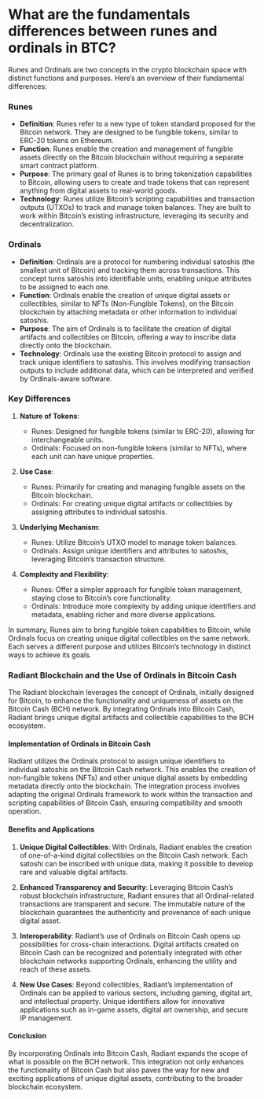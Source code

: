 # What are the fundamentals differences between runes and ordinals in BTC?

Runes and Ordinals are two concepts in the crypto blockchain space with distinct functions and purposes. Here’s an overview of their fundamental differences:

### Runes
- **Definition**: Runes refer to a new type of token standard proposed for the Bitcoin network. They are designed to be fungible tokens, similar to ERC-20 tokens on Ethereum.
- **Function**: Runes enable the creation and management of fungible assets directly on the Bitcoin blockchain without requiring a separate smart contract platform.
- **Purpose**: The primary goal of Runes is to bring tokenization capabilities to Bitcoin, allowing users to create and trade tokens that can represent anything from digital assets to real-world goods.
- **Technology**: Runes utilize Bitcoin’s scripting capabilities and transaction outputs (UTXOs) to track and manage token balances. They are built to work within Bitcoin’s existing infrastructure, leveraging its security and decentralization.

### Ordinals
- **Definition**: Ordinals are a protocol for numbering individual satoshis (the smallest unit of Bitcoin) and tracking them across transactions. This concept turns satoshis into identifiable units, enabling unique attributes to be assigned to each one.
- **Function**: Ordinals enable the creation of unique digital assets or collectibles, similar to NFTs (Non-Fungible Tokens), on the Bitcoin blockchain by attaching metadata or other information to individual satoshis.
- **Purpose**: The aim of Ordinals is to facilitate the creation of digital artifacts and collectibles on Bitcoin, offering a way to inscribe data directly onto the blockchain.
- **Technology**: Ordinals use the existing Bitcoin protocol to assign and track unique identifiers to satoshis. This involves modifying transaction outputs to include additional data, which can be interpreted and verified by Ordinals-aware software.

### Key Differences
1. **Nature of Tokens**:
    - Runes: Designed for fungible tokens (similar to ERC-20), allowing for interchangeable units.
    - Ordinals: Focused on non-fungible tokens (similar to NFTs), where each unit can have unique properties.

2. **Use Case**:
    - Runes: Primarily for creating and managing fungible assets on the Bitcoin blockchain.
    - Ordinals: For creating unique digital artifacts or collectibles by assigning attributes to individual satoshis.

3. **Underlying Mechanism**:
    - Runes: Utilize Bitcoin’s UTXO model to manage token balances.
    - Ordinals: Assign unique identifiers and attributes to satoshis, leveraging Bitcoin’s transaction structure.

4. **Complexity and Flexibility**:
    - Runes: Offer a simpler approach for fungible token management, staying close to Bitcoin’s core functionality.
    - Ordinals: Introduce more complexity by adding unique identifiers and metadata, enabling richer and more diverse applications.

In summary, Runes aim to bring fungible token capabilities to Bitcoin, while Ordinals focus on creating unique digital collectibles on the same network. Each serves a different purpose and utilizes Bitcoin’s technology in distinct ways to achieve its goals.

### Radiant Blockchain and the Use of Ordinals in Bitcoin Cash

The Radiant blockchain leverages the concept of Ordinals, initially designed for Bitcoin, to enhance the functionality and uniqueness of assets on the Bitcoin Cash (BCH) network. By integrating Ordinals into Bitcoin Cash, Radiant brings unique digital artifacts and collectible capabilities to the BCH ecosystem.

#### Implementation of Ordinals in Bitcoin Cash
Radiant utilizes the Ordinals protocol to assign unique identifiers to individual satoshis on the Bitcoin Cash network. This enables the creation of non-fungible tokens (NFTs) and other unique digital assets by embedding metadata directly onto the blockchain. The integration process involves adapting the original Ordinals framework to work within the transaction and scripting capabilities of Bitcoin Cash, ensuring compatibility and smooth operation.

#### Benefits and Applications
1. **Unique Digital Collectibles**: With Ordinals, Radiant enables the creation of one-of-a-kind digital collectibles on the Bitcoin Cash network. Each satoshi can be inscribed with unique data, making it possible to develop rare and valuable digital artifacts.

2. **Enhanced Transparency and Security**: Leveraging Bitcoin Cash’s robust blockchain infrastructure, Radiant ensures that all Ordinal-related transactions are transparent and secure. The immutable nature of the blockchain guarantees the authenticity and provenance of each unique digital asset.

3. **Interoperability**: Radiant’s use of Ordinals on Bitcoin Cash opens up possibilities for cross-chain interactions. Digital artifacts created on Bitcoin Cash can be recognized and potentially integrated with other blockchain networks supporting Ordinals, enhancing the utility and reach of these assets.

4. **New Use Cases**: Beyond collectibles, Radiant’s implementation of Ordinals can be applied to various sectors, including gaming, digital art, and intellectual property. Unique identifiers allow for innovative applications such as in-game assets, digital art ownership, and secure IP management.

#### Conclusion
By incorporating Ordinals into Bitcoin Cash, Radiant expands the scope of what is possible on the BCH network. This integration not only enhances the functionality of Bitcoin Cash but also paves the way for new and exciting applications of unique digital assets, contributing to the broader blockchain ecosystem.